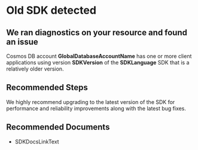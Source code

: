 <properties
    pageTitle="Old SDK RCA"
    description="RCA - Old SDK"
    infoBubbleText="Old SDK detected for the account. See the details on the right."
    service="microsoft.documentdb"
    resource="databaseAccounts"
    authors="pratnala"
    ms.author="pratnala"
    articleId="cosmosdb-oldsdk-rca"
    diagnosticScenario="CosmosDBOldSDKInsight"
    selfHelpType="rca"
    supportTopicIds="32636763, 32636796, 32636801, 32636775, 32741535"
    resourceTags=""
    productPesIds="15585"
    cloudEnvironments="public, fairfax, blackforest, mooncake, usnat, ussec"
    ownershipId="AzureData_AzureCosmosDB"
/>

# Old SDK detected

## We ran diagnostics on your resource and found an issue

<!--issueDescription-->

Cosmos DB account **<!--$GlobalDatabaseAccountName-->GlobalDatabaseAccountName<!--/$GlobalDatabaseAccountName-->** has one or more client applications using version **<!--$SDKVersion-->SDKVersion<!--/$SDKVersion-->** of the **<!--$SDKLanguage-->SDKLanguage<!--/$SDKLanguage-->** SDK that is a relatively older version.

## **Recommended Steps**

We highly recommend upgrading to the latest version of the SDK for performance and reliability improvements along with the latest bug fixes.

## **Recommended Documents**

* <!--$SDKDocsLinkText-->SDKDocsLinkText<!--/$SDKDocsLinkText-->

<!--/issueDescription-->
